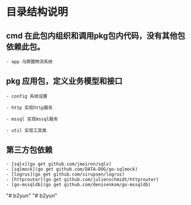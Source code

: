 # 目录结构说明

## cmd 在此包内组织和调用pkg包内代码，没有其他包依赖此包。

    - app 马蹄圈物流系统

## pkg 应用包，定义业务模型和接口

    - config 系统设置

    - http 实现http服务

    - mssql 实现mssql服务

    - util 实现工具类

## 第三方包依赖

    - [sqlx](go get github.com/jmoiron/sqlx)
    - [sqlmock](go get github.com/DATA-DOG/go-sqlmock)
    - [logrus](go get github.com/sirupsen/logrus)
    - [httprouter](go get github.com/julienschmidt/httprouter)
    - [go-mssqldb](go get github.com/denisenkom/go-mssqldb)
"# b2yun" 
"# b2yun" 
